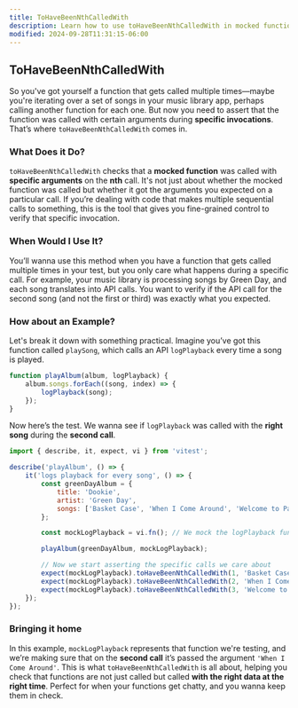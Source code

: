 ```yaml
---
title: ToHaveBeenNthCalledWith
description: Learn how to use toHaveBeenNthCalledWith in mocked function tests.
modified: 2024-09-28T11:31:15-06:00
---
```


## ToHaveBeenNthCalledWith

So you've got yourself a function that gets called multiple times—maybe you're iterating over a set of songs in your music library app, perhaps calling another function for each one. But now you need to assert that the function was called with certain arguments during **specific invocations**. That’s where `toHaveBeenNthCalledWith` comes in.

### What Does it Do?

`toHaveBeenNthCalledWith` checks that a **mocked function** was called with **specific arguments** on the **nth** call. It's not just about whether the mocked function was called but whether it got the arguments you expected on a particular call. If you’re dealing with code that makes multiple sequential calls to something, this is the tool that gives you fine-grained control to verify that specific invocation.

### When Would I Use It?

You’ll wanna use this method when you have a function that gets called multiple times in your test, but you only care what happens during a specific call. For example, your music library is processing songs by Green Day, and each song translates into API calls. You want to verify if the API call for the second song (and not the first or third) was exactly what you expected.

### How about an Example?

Let's break it down with something practical. Imagine you’ve got this function called `playSong`, which calls an API `logPlayback` every time a song is played.

```javascript
function playAlbum(album, logPlayback) {
	album.songs.forEach((song, index) => {
		logPlayback(song);
	});
}
```

Now here’s the test. We wanna see if `logPlayback` was called with the **right song** during the **second call**.

```javascript
import { describe, it, expect, vi } from 'vitest';

describe('playAlbum', () => {
	it('logs playback for every song', () => {
		const greenDayAlbum = {
			title: 'Dookie',
			artist: 'Green Day',
			songs: ['Basket Case', 'When I Come Around', 'Welcome to Paradise'],
		};

		const mockLogPlayback = vi.fn(); // We mock the logPlayback function

		playAlbum(greenDayAlbum, mockLogPlayback);

		// Now we start asserting the specific calls we care about
		expect(mockLogPlayback).toHaveBeenNthCalledWith(1, 'Basket Case'); // First call
		expect(mockLogPlayback).toHaveBeenNthCalledWith(2, 'When I Come Around'); // Second call
		expect(mockLogPlayback).toHaveBeenNthCalledWith(3, 'Welcome to Paradise'); // Third call
	});
});
```

### Bringing it home

In this example, `mockLogPlayback` represents that function we're testing, and we’re making sure that on the **second call** it’s passed the argument `'When I Come Around'`. This is what `toHaveBeenNthCalledWith` is all about, helping you check that functions are not just called but called **with the right data at the right time**. Perfect for when your functions get chatty, and you wanna keep them in check.

```ts

```
